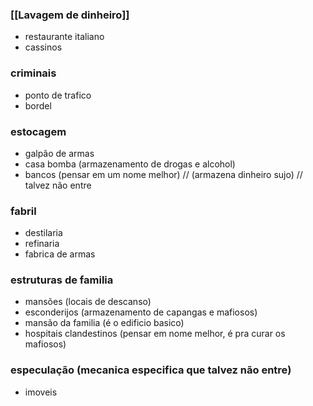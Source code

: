 ### [[Lavagem de dinheiro]]
- restaurante italiano
- cassinos
### criminais
- ponto de trafico
- bordel
### estocagem
- galpão de armas
- casa bomba (armazenamento de drogas e alcohol)
- bancos (pensar em um nome melhor) // (armazena dinheiro sujo) // talvez não entre
### fabril
- destilaria
- refinaria
- fabrica de armas
### estruturas de familia
- mansões (locais de descanso)
- esconderijos (armazenamento de capangas e mafiosos)
- mansão da familia (é o edificio basico)
- hospitais clandestinos (pensar em nome melhor, é pra curar os mafiosos)
### especulação (mecanica especifica que talvez não entre)
- imoveis
